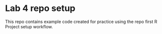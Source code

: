 # Lab 4 repo setup

This repo contains example code created for practice using the repo first R Project setup workflow. 
